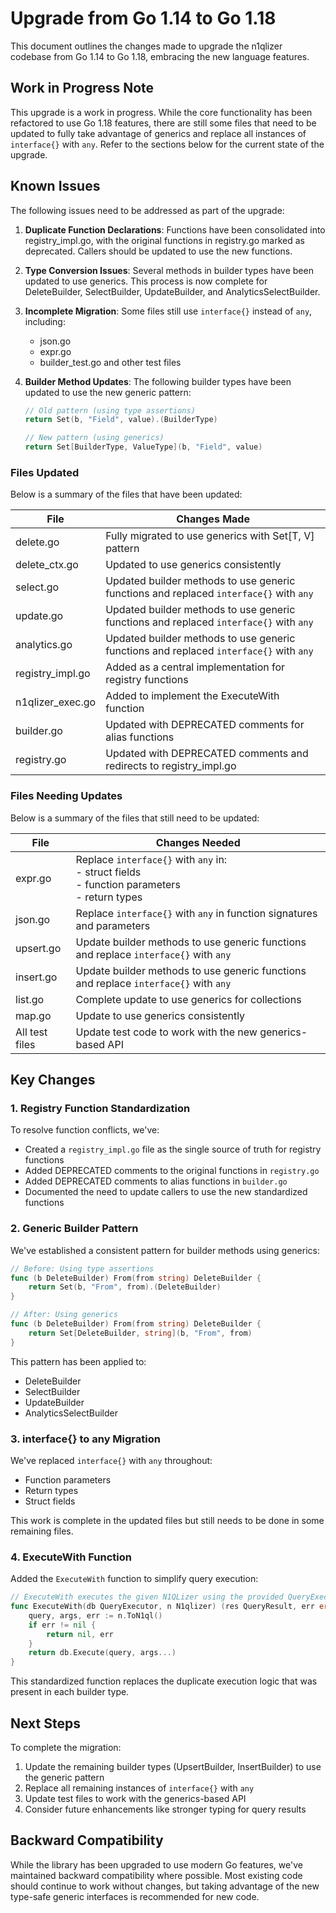 # Upgrade from Go 1.14 to Go 1.18

This document outlines the changes made to upgrade the n1qlizer codebase from Go 1.14 to Go 1.18, embracing the new language features.

## Work in Progress Note

This upgrade is a work in progress. While the core functionality has been refactored to use Go 1.18 features, there are still some files that need to be updated to fully take advantage of generics and replace all instances of `interface{}` with `any`. Refer to the sections below for the current state of the upgrade.

## Known Issues

The following issues need to be addressed as part of the upgrade:

1. **Duplicate Function Declarations**: Functions have been consolidated into registry_impl.go, with the original functions in registry.go marked as deprecated. Callers should be updated to use the new functions.

2. **Type Conversion Issues**: Several methods in builder types have been updated to use generics. This process is now complete for DeleteBuilder, SelectBuilder, UpdateBuilder, and AnalyticsSelectBuilder.

3. **Incomplete Migration**: Some files still use `interface{}` instead of `any`, including:
   - json.go
   - expr.go
   - builder_test.go and other test files

4. **Builder Method Updates**: The following builder types have been updated to use the new generic pattern:
   ```go
   // Old pattern (using type assertions)
   return Set(b, "Field", value).(BuilderType)
   
   // New pattern (using generics)
   return Set[BuilderType, ValueType](b, "Field", value)
   ```

### Files Updated

Below is a summary of the files that have been updated:

| File | Changes Made |
| ---- | ------------ |
| delete.go | Fully migrated to use generics with Set[T, V] pattern |
| delete_ctx.go | Updated to use generics consistently |
| select.go | Updated builder methods to use generic functions and replaced `interface{}` with `any` |
| update.go | Updated builder methods to use generic functions and replaced `interface{}` with `any` |
| analytics.go | Updated builder methods to use generic functions and replaced `interface{}` with `any` |
| registry_impl.go | Added as a central implementation for registry functions |
| n1qlizer_exec.go | Added to implement the ExecuteWith function |
| builder.go | Updated with DEPRECATED comments for alias functions |
| registry.go | Updated with DEPRECATED comments and redirects to registry_impl.go |

### Files Needing Updates

Below is a summary of the files that still need to be updated:

| File | Changes Needed |
| ---- | -------------- |
| expr.go | Replace `interface{}` with `any` in: <br>- struct fields <br>- function parameters <br>- return types |
| json.go | Replace `interface{}` with `any` in function signatures and parameters |
| upsert.go | Update builder methods to use generic functions and replace `interface{}` with `any` |
| insert.go | Update builder methods to use generic functions and replace `interface{}` with `any` |
| list.go | Complete update to use generics for collections |
| map.go | Update to use generics consistently |
| All test files | Update test code to work with the new generics-based API |

## Key Changes

### 1. Registry Function Standardization

To resolve function conflicts, we've:
- Created a `registry_impl.go` file as the single source of truth for registry functions
- Added DEPRECATED comments to the original functions in `registry.go`
- Added DEPRECATED comments to alias functions in `builder.go`
- Documented the need to update callers to use the new standardized functions

### 2. Generic Builder Pattern

We've established a consistent pattern for builder methods using generics:

```go
// Before: Using type assertions
func (b DeleteBuilder) From(from string) DeleteBuilder {
    return Set(b, "From", from).(DeleteBuilder)
}

// After: Using generics
func (b DeleteBuilder) From(from string) DeleteBuilder {
    return Set[DeleteBuilder, string](b, "From", from)
}
```

This pattern has been applied to:
- DeleteBuilder
- SelectBuilder
- UpdateBuilder
- AnalyticsSelectBuilder

### 3. interface{} to any Migration

We've replaced `interface{}` with `any` throughout:
- Function parameters
- Return types
- Struct fields

This work is complete in the updated files but still needs to be done in some remaining files.

### 4. ExecuteWith Function

Added the `ExecuteWith` function to simplify query execution:

```go
// ExecuteWith executes the given N1QLizer using the provided QueryExecutor.
func ExecuteWith(db QueryExecutor, n N1qlizer) (res QueryResult, err error) {
    query, args, err := n.ToN1ql()
    if err != nil {
        return nil, err
    }
    return db.Execute(query, args...)
}
```

This standardized function replaces the duplicate execution logic that was present in each builder type.

## Next Steps

To complete the migration:

1. Update the remaining builder types (UpsertBuilder, InsertBuilder) to use the generic pattern
2. Replace all remaining instances of `interface{}` with `any`
3. Update test files to work with the generics-based API
4. Consider future enhancements like stronger typing for query results

## Backward Compatibility

While the library has been upgraded to use modern Go features, we've maintained backward compatibility where possible. Most existing code should continue to work without changes, but taking advantage of the new type-safe generic interfaces is recommended for new code.
